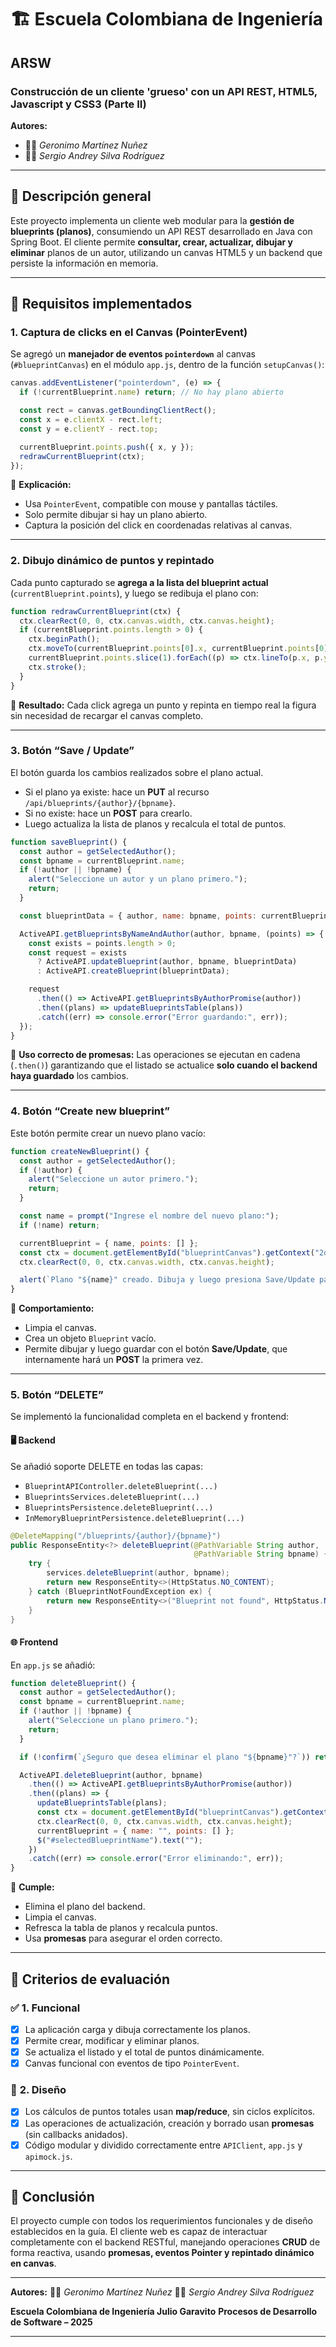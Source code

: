# 🏗️ Escuela Colombiana de Ingeniería

## ARSW

### Construcción de un cliente 'grueso' con un API REST, HTML5, Javascript y CSS3 (Parte II)

**Autores:**

* 👨‍💻 *Geronimo Martínez Nuñez*
* 👨‍💻 *Sergio Andrey Silva Rodríguez*

---

## 🧩 Descripción general

Este proyecto implementa un cliente web modular para la **gestión de blueprints (planos)**, consumiendo un API REST desarrollado en Java con Spring Boot.
El cliente permite **consultar, crear, actualizar, dibujar y eliminar** planos de un autor, utilizando un canvas HTML5 y un backend que persiste la información en memoria.

---

## 🚀 Requisitos implementados

### **1. Captura de clicks en el Canvas (PointerEvent)**

Se agregó un **manejador de eventos `pointerdown`** al canvas (`#blueprintCanvas`) en el módulo `app.js`, dentro de la función `setupCanvas()`:

```javascript
canvas.addEventListener("pointerdown", (e) => {
  if (!currentBlueprint.name) return; // No hay plano abierto

  const rect = canvas.getBoundingClientRect();
  const x = e.clientX - rect.left;
  const y = e.clientY - rect.top;

  currentBlueprint.points.push({ x, y });
  redrawCurrentBlueprint(ctx);
});
```

📌 **Explicación:**

* Usa `PointerEvent`, compatible con mouse y pantallas táctiles.
* Solo permite dibujar si hay un plano abierto.
* Captura la posición del click en coordenadas relativas al canvas.

---

### **2. Dibujo dinámico de puntos y repintado**

Cada punto capturado se **agrega a la lista del blueprint actual** (`currentBlueprint.points`), y luego se redibuja el plano con:

```javascript
function redrawCurrentBlueprint(ctx) {
  ctx.clearRect(0, 0, ctx.canvas.width, ctx.canvas.height);
  if (currentBlueprint.points.length > 0) {
    ctx.beginPath();
    ctx.moveTo(currentBlueprint.points[0].x, currentBlueprint.points[0].y);
    currentBlueprint.points.slice(1).forEach((p) => ctx.lineTo(p.x, p.y));
    ctx.stroke();
  }
}
```

📌 **Resultado:**
Cada click agrega un punto y repinta en tiempo real la figura sin necesidad de recargar el canvas completo.

---

### **3. Botón “Save / Update”**

El botón guarda los cambios realizados sobre el plano actual.

* Si el plano ya existe: hace un **PUT** al recurso `/api/blueprints/{author}/{bpname}`.
* Si no existe: hace un **POST** para crearlo.
* Luego actualiza la lista de planos y recalcula el total de puntos.

```javascript
function saveBlueprint() {
  const author = getSelectedAuthor();
  const bpname = currentBlueprint.name;
  if (!author || !bpname) {
    alert("Seleccione un autor y un plano primero.");
    return;
  }

  const blueprintData = { author, name: bpname, points: currentBlueprint.points };

  ActiveAPI.getBlueprintsByNameAndAuthor(author, bpname, (points) => {
    const exists = points.length > 0;
    const request = exists
      ? ActiveAPI.updateBlueprint(author, bpname, blueprintData)
      : ActiveAPI.createBlueprint(blueprintData);

    request
      .then(() => ActiveAPI.getBlueprintsByAuthorPromise(author))
      .then((plans) => updateBlueprintsTable(plans))
      .catch((err) => console.error("Error guardando:", err));
  });
}
```

📌 **Uso correcto de promesas:**
Las operaciones se ejecutan en cadena (`.then()`) garantizando que el listado se actualice **solo cuando el backend haya guardado** los cambios.

---

### **4. Botón “Create new blueprint”**

Este botón permite crear un nuevo plano vacío:

```javascript
function createNewBlueprint() {
  const author = getSelectedAuthor();
  if (!author) {
    alert("Seleccione un autor primero.");
    return;
  }

  const name = prompt("Ingrese el nombre del nuevo plano:");
  if (!name) return;

  currentBlueprint = { name, points: [] };
  const ctx = document.getElementById("blueprintCanvas").getContext("2d");
  ctx.clearRect(0, 0, ctx.canvas.width, ctx.canvas.height);

  alert(`Plano "${name}" creado. Dibuja y luego presiona Save/Update para guardar.`);
}
```

📌 **Comportamiento:**

* Limpia el canvas.
* Crea un objeto `Blueprint` vacío.
* Permite dibujar y luego guardar con el botón **Save/Update**, que internamente hará un **POST** la primera vez.

---

### **5. Botón “DELETE”**

Se implementó la funcionalidad completa en el backend y frontend:

#### 🖥️ **Backend**

Se añadió soporte DELETE en todas las capas:

* `BlueprintAPIController.deleteBlueprint(...)`
* `BlueprintsServices.deleteBlueprint(...)`
* `BlueprintsPersistence.deleteBlueprint(...)`
* `InMemoryBlueprintPersistence.deleteBlueprint(...)`

```java
@DeleteMapping("/blueprints/{author}/{bpname}")
public ResponseEntity<?> deleteBlueprint(@PathVariable String author,
                                         @PathVariable String bpname) {
    try {
        services.deleteBlueprint(author, bpname);
        return new ResponseEntity<>(HttpStatus.NO_CONTENT);
    } catch (BlueprintNotFoundException ex) {
        return new ResponseEntity<>("Blueprint not found", HttpStatus.NOT_FOUND);
    }
}
```

#### 🌐 **Frontend**

En `app.js` se añadió:

```javascript
function deleteBlueprint() {
  const author = getSelectedAuthor();
  const bpname = currentBlueprint.name;
  if (!author || !bpname) {
    alert("Seleccione un plano primero.");
    return;
  }

  if (!confirm(`¿Seguro que desea eliminar el plano "${bpname}"?`)) return;

  ActiveAPI.deleteBlueprint(author, bpname)
    .then(() => ActiveAPI.getBlueprintsByAuthorPromise(author))
    .then((plans) => {
      updateBlueprintsTable(plans);
      const ctx = document.getElementById("blueprintCanvas").getContext("2d");
      ctx.clearRect(0, 0, ctx.canvas.width, ctx.canvas.height);
      currentBlueprint = { name: "", points: [] };
      $("#selectedBlueprintName").text("");
    })
    .catch((err) => console.error("Error eliminando:", err));
}
```

📌 **Cumple:**

* Elimina el plano del backend.
* Limpia el canvas.
* Refresca la tabla de planos y recalcula puntos.
* Usa **promesas** para asegurar el orden correcto.

---

## 🧮 Criterios de evaluación

### ✅ **1. Funcional**

* [x] La aplicación carga y dibuja correctamente los planos.
* [x] Permite crear, modificar y eliminar planos.
* [x] Se actualiza el listado y el total de puntos dinámicamente.
* [x] Canvas funcional con eventos de tipo `PointerEvent`.

### 🎨 **2. Diseño**

* [x] Los cálculos de puntos totales usan **map/reduce**, sin ciclos explícitos.
* [x] Las operaciones de actualización, creación y borrado usan **promesas** (sin callbacks anidados).
* [x] Código modular y dividido correctamente entre `APIClient`, `app.js` y `apimock.js`.

---

## 🧠 Conclusión

El proyecto cumple con todos los requerimientos funcionales y de diseño establecidos en la guía.
El cliente web es capaz de interactuar completamente con el backend RESTful, manejando operaciones **CRUD** de forma reactiva, usando **promesas, eventos Pointer y repintado dinámico en canvas**.

---

**Autores:**
👨‍💻 *Geronimo Martínez Nuñez*
👨‍💻 *Sergio Andrey Silva Rodríguez*

**Escuela Colombiana de Ingeniería Julio Garavito**
**Procesos de Desarrollo de Software – 2025**

---
